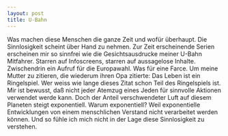 ```yaml
---
layout: post
title: U-Bahn
---
```


Was machen diese Menschen die ganze Zeit und wofür überhaupt. Die Sinnlosigkeit scheint über Hand zu nehmen. Zur Zeit erscheinende Serien erscheinen mir so sinnfrei wie die Gesichtsausdrucke meiner U-Bahn Mitfahrer. Starren auf Infoscreens, starren auf aussagelose Inhalte. Zwischendrin ein Aufruf für die Europawahl. Was für eine Farce. Um meine Mutter zu zitieren, die wiederum ihren Opa zitierte: Das Leben ist ein Ringelspiel. Wer weiss wie lange dieses Zitat schon Teil des Ringelspiels ist. Mir ist bewusst, daß nicht jeder Atemzug eines Jeden für sinnvolle Aktionen verwendet werde  kann. Doch der Anteil verschwendeter Luft auf diesem Planeten steigt exponentiell. Warum exponentiell? Weil exponentielle Entwicklungen von einem menschlichen Verstand nicht verarbeitet werden können. Und so fühle ich mich nicht in der Lage diese Sinnlosigkeit zu verstehen.